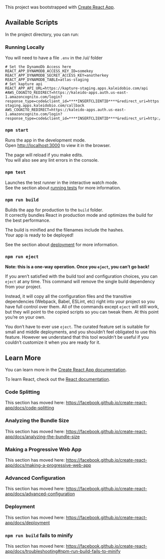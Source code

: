 This project was bootstrapped with [Create React App](https://github.com/facebook/create-react-app).

## Available Scripts

In the project directory, you can run:

### Running Locally
You will need to have a file `.env` in the /ui/ folder
```
# Set the DynamoDb Access here
REACT_APP_DYNAMODB_ACCESS_KEY_ID=somekey
REACT_APP_DYNAMODB_SECRET_ACCESS_KEY=anotherkey
REACT_APP_DYNAMODB_TABLE=atlas-staging
# Set kapture api
REACT_APP_API_URL=https://kapture-staging.apps.kaleidobio.com/api
#AWS_COGNITO_REDIRECT=https://kaleido-apps.auth.us-east-1.amazoncognito.com/login?response_type=code&client_id=****INSERTCLIENTID****&redirect_uri=https://atlas-staging.apps.kaleidobio.com/callback
AWS_COGNITO_REDIRECT=https://kaleido-apps.auth.us-east-1.amazoncognito.com/login?response_type=code&client_id=****INSERTCLIENTID****&redirect_uri=http://localhost:3000/callback
```

### `npm start`

Runs the app in the development mode.<br>
Open [http://localhost:3000](http://localhost:3000) to view it in the browser.

The page will reload if you make edits.<br>
You will also see any lint errors in the console.

### `npm test`

Launches the test runner in the interactive watch mode.<br>
See the section about [running tests](https://facebook.github.io/create-react-app/docs/running-tests) for more information.

### `npm run build`

Builds the app for production to the `build` folder.<br>
It correctly bundles React in production mode and optimizes the build for the best performance.

The build is minified and the filenames include the hashes.<br>
Your app is ready to be deployed!

See the section about [deployment](https://facebook.github.io/create-react-app/docs/deployment) for more information.

### `npm run eject`

**Note: this is a one-way operation. Once you `eject`, you can’t go back!**

If you aren’t satisfied with the build tool and configuration choices, you can `eject` at any time. This command will remove the single build dependency from your project.

Instead, it will copy all the configuration files and the transitive dependencies (Webpack, Babel, ESLint, etc) right into your project so you have full control over them. All of the commands except `eject` will still work, but they will point to the copied scripts so you can tweak them. At this point you’re on your own.

You don’t have to ever use `eject`. The curated feature set is suitable for small and middle deployments, and you shouldn’t feel obligated to use this feature. However we understand that this tool wouldn’t be useful if you couldn’t customize it when you are ready for it.

## Learn More

You can learn more in the [Create React App documentation](https://facebook.github.io/create-react-app/docs/getting-started).

To learn React, check out the [React documentation](https://reactjs.org/).

### Code Splitting

This section has moved here: https://facebook.github.io/create-react-app/docs/code-splitting

### Analyzing the Bundle Size

This section has moved here: https://facebook.github.io/create-react-app/docs/analyzing-the-bundle-size

### Making a Progressive Web App

This section has moved here: https://facebook.github.io/create-react-app/docs/making-a-progressive-web-app

### Advanced Configuration

This section has moved here: https://facebook.github.io/create-react-app/docs/advanced-configuration

### Deployment

This section has moved here: https://facebook.github.io/create-react-app/docs/deployment

### `npm run build` fails to minify

This section has moved here: https://facebook.github.io/create-react-app/docs/troubleshooting#npm-run-build-fails-to-minify
